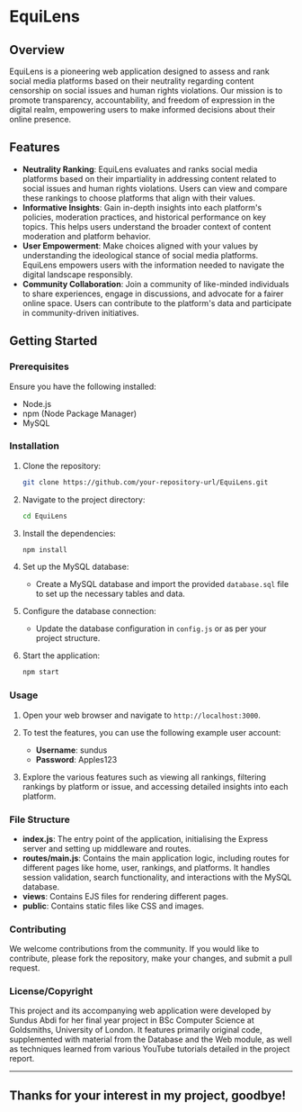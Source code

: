 # EquiLens

## Overview

EquiLens is a pioneering web application designed to assess and rank social media platforms based on their neutrality regarding content censorship on social issues and human rights violations. Our mission is to promote transparency, accountability, and freedom of expression in the digital realm, empowering users to make informed decisions about their online presence.

## Features

- **Neutrality Ranking**: EquiLens evaluates and ranks social media platforms based on their impartiality in addressing content related to social issues and human rights violations. Users can view and compare these rankings to choose platforms that align with their values.
- **Informative Insights**: Gain in-depth insights into each platform's policies, moderation practices, and historical performance on key topics. This helps users understand the broader context of content moderation and platform behavior.
- **User Empowerment**: Make choices aligned with your values by understanding the ideological stance of social media platforms. EquiLens empowers users with the information needed to navigate the digital landscape responsibly.
- **Community Collaboration**: Join a community of like-minded individuals to share experiences, engage in discussions, and advocate for a fairer online space. Users can contribute to the platform's data and participate in community-driven initiatives.

## Getting Started

### Prerequisites

Ensure you have the following installed:

- Node.js
- npm (Node Package Manager)
- MySQL

### Installation

1. Clone the repository:
   ```bash
   git clone https://github.com/your-repository-url/EquiLens.git
   ```

2. Navigate to the project directory:
   ```bash
   cd EquiLens
   ```

3. Install the dependencies:
   ```bash
   npm install
   ```

4. Set up the MySQL database:
   - Create a MySQL database and import the provided `database.sql` file to set up the necessary tables and data.

5. Configure the database connection:
   - Update the database configuration in `config.js` or as per your project structure.

6. Start the application:
   ```bash
   npm start
   ```

### Usage

1. Open your web browser and navigate to `http://localhost:3000`.

2. To test the features, you can use the following example user account:
   - **Username**: sundus
   - **Password**: Apples123

3. Explore the various features such as viewing all rankings, filtering rankings by platform or issue, and accessing detailed insights into each platform.

### File Structure

- **index.js**: The entry point of the application, initialising the Express server and setting up middleware and routes.
- **routes/main.js**: Contains the main application logic, including routes for different pages like home, user, rankings, and platforms. It handles session validation, search functionality, and interactions with the MySQL database.
- **views**: Contains EJS files for rendering different pages.
- **public**: Contains static files like CSS and images.

### Contributing

We welcome contributions from the community. If you would like to contribute, please fork the repository, make your changes, and submit a pull request.

### License/Copyright


This project and its accompanying web application were developed by Sundus Abdi for her final year project in BSc Computer Science at Goldsmiths, University of London. It features primarily original code, supplemented with material from the Database and the Web module, as well as techniques learned from various YouTube tutorials detailed in the project report.

----

## Thanks for your interest in my project, goodbye!
